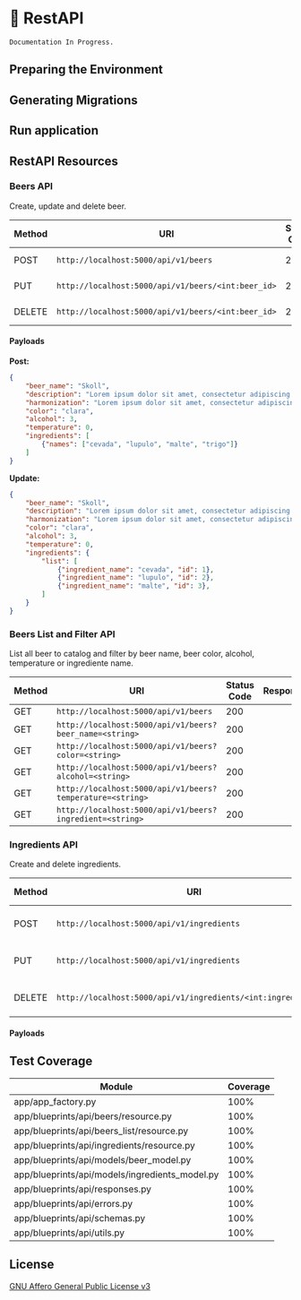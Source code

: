 # :beers: RestAPI 

`Documentation In Progress.`

## Preparing the Environment


## Generating Migrations


## Run application


## RestAPI Resources


### Beers API

Create, update and delete beer.

|Method|URI|Status Code|Response|
|-------|-------|-------|-------|
|POST|`http://localhost:5000/api/v1/beers`|201|Beer create successfully!|
|PUT|`http://localhost:5000/api/v1/beers/<int:beer_id>`|200|Beer update successfully!|
|DELETE|`http://localhost:5000/api/v1/beers/<int:beer_id>`|202|Beer delete successfully!|


#### Payloads

**Post:**

```json
{
    "beer_name": "Skoll",
    "description": "Lorem ipsum dolor sit amet, consectetur adipiscing elit. Integer varius quis ante nec.",
    "harmonization": "Lorem ipsum dolor sit amet, consectetur adipiscing elit. Integer varius quis ante nec.",
    "color": "clara",
    "alcohol": 3,
    "temperature": 0,
    "ingredients": [
        {"names": ["cevada", "lupulo", "malte", "trigo"]}
    ]
}
```

**Update:**

```json
{
    "beer_name": "Skoll",
    "description": "Lorem ipsum dolor sit amet, consectetur adipiscing elit. Integer varius quis ante nec.",
    "harmonization": "Lorem ipsum dolor sit amet, consectetur adipiscing elit. Integer varius quis ante nec.",
    "color": "clara",
    "alcohol": 3,
    "temperature": 0,
    "ingredients": {
        "list": [
            {"ingredient_name": "cevada", "id": 1},
            {"ingredient_name": "lupulo", "id": 2},
            {"ingredient_name": "malte", "id": 3},
        ]
    }
}
```


### Beers List and Filter API

List all beer to catalog and filter by beer name, beer color, alcohol, temperature or ingrediente name.


|Method|URI|Status Code|Response|
|-------|-------|-------|-------|
|GET|`http://localhost:5000/api/v1/beers`|200||
|GET|`http://localhost:5000/api/v1/beers?beer_name=<string>`|200||
|GET|`http://localhost:5000/api/v1/beers?color=<string>`|200||
|GET|`http://localhost:5000/api/v1/beers?alcohol=<string>`|200||
|GET|`http://localhost:5000/api/v1/beers?temperature=<string>`|200||
|GET|`http://localhost:5000/api/v1/beers?ingredient=<string>`|200||


### Ingredients API

Create and delete ingredients.

|Method|URI|Status Code|Response|
|-------|-------|-------|-------|
|POST|`http://localhost:5000/api/v1/ingredients`|201|Ingredients create successfully!|
|PUT|`http://localhost:5000/api/v1/ingredients`|200|Ingredients update successfully!|
|DELETE|`http://localhost:5000/api/v1/ingredients/<int:ingredient_id>`|202|Ingredients delete successfully!|


#### Payloads


## Test Coverage

|Module|Coverage|
|-------|-------|
|app/app_factory.py|100%|
|app/blueprints/api/beers/resource.py|100%|
|app/blueprints/api/beers_list/resource.py|100%|
|app/blueprints/api/ingredients/resource.py|100%|
|app/blueprints/api/models/beer_model.py|100%|
|app/blueprints/api/models/ingredients_model.py|100%|
|app/blueprints/api/responses.py|100%|
|app/blueprints/api/errors.py|100%|
|app/blueprints/api/schemas.py|100%|
|app/blueprints/api/utils.py|100%|


## License
[GNU Affero General Public License v3](https://www.gnu.org/licenses/agpl-3.0.en.html)
